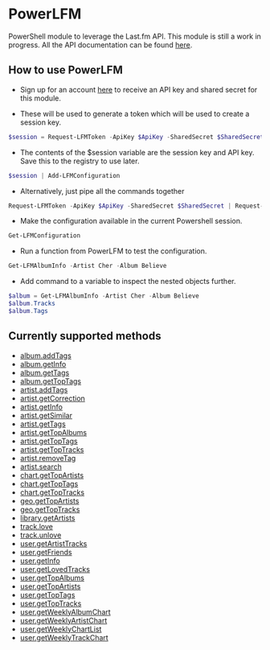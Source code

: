 # PowerLFM

PowerShell module to leverage the Last.fm API. This module is still a work in progress.
All the API documentation can be found [here](https://www.last.fm/api/intro).

## How to use PowerLFM

* Sign up for an account [here](https://www.last.fm/api/account/create) to receive an API key and shared secret for this module.

* These will be used to generate a token which will be used to create a session key.

```powershell
$session = Request-LFMToken -ApiKey $ApiKey -SharedSecret $SharedSecret | Request-LFMSession
```

* The contents of the $session variable are the session key and API key. Save this to the registry to use later.

```powershell
$session | Add-LFMConfiguration
```

* Alternatively, just pipe all the commands together

```powershell
Request-LFMToken -ApiKey $ApiKey -SharedSecret $SharedSecret | Request-LFMSession | Add-LFMConfiguration
```

* Make the configuration available in the current Powershell session.

```powershell
Get-LFMConfiguration
```

* Run a function from PowerLFM to test the configuration.

```powershell
Get-LFMAlbumInfo -Artist Cher -Album Believe
```

* Add command to a variable to inspect the nested objects further.

```powershell
$album = Get-LFMAlbumInfo -Artist Cher -Album Believe
$album.Tracks
$album.Tags
```

## Currently supported methods

* [album.addTags](https://www.last.fm/api/show/album.addTags)
* [album.getInfo](https://www.last.fm/api/show/album.getInfo)
* [album.getTags](https;//www.last.fm/api/show/album.getTags)
* [album.getTopTags](https;//www.last.fm/api/show/album.getTopTags)
* [artist.addTags](https://www.last.fm/api/show/artist.addTags)
* [artist.getCorrection](https://www.last.fm/api/show/artist.getCorrection)
* [artist.getInfo](https://www.last.fm/api/show/artist.getInfo)
* [artist.getSimilar](https://www.last.fm/api/show/artist.getSimilar)
* [artist.getTags](https://www.last.fm/api/show/artist.getTags)
* [artist.getTopAlbums](https://www.last.fm/api/show/artist.getTopAlbums)
* [artist.getTopTags](https://www.last.fm/api/show/artist.getTopTags)
* [artist.getTopTracks](https://www.last.fm/api/show/artist.getTopTracks)
* [artist.removeTag](https://www.last.fm/api/show/artist.removeTag)
* [artist.search](https://www.last.fm/api/show/artist.search)
* [chart.getTopArtists](https://www.last.fm/api/show/chart.getTopArtists)
* [chart.getTopTags](https://www.last.fm/api/show/chart.getTopTags)
* [chart.getTopTracks](https://www.last.fm/api/show/chart.getTopTracks)
* [geo.getTopArtists](https://www.last.fm/api/show/geo.getTopArtists)
* [geo.getTopTracks](https://www.last.fm/api/show/geo.getTopTracks)
* [library.getArtists](https://www.last.fm/api/show/library.getArtists)
* [track.love](https://www.last.fm/api/show/track.love)
* [track.unlove](https://www.last.fm/api/show/track.unlove)
* [user.getArtistTracks](https://www.last.fm/api/show/user.getArtistTracks)
* [user.getFriends](https://www.last.fm/api/show/user.getFriends)
* [user.getInfo](https://www.last.fm/api/show/user.getInfo)
* [user.getLovedTracks](https://www.last.fm/api/show/user.getLovedTracks)
* [user.getTopAlbums](https://www.last.fm/api/show/user.getTopAlbums)
* [user.getTopArtists](https://www.last.fm/api/show/user.getTopArtists)
* [user.getTopTags](https://www.last.fm/api/show/user.getTopTags)
* [user.getTopTracks](https://www.last.fm/api/show/user.getTopTracks)
* [user.getWeeklyAlbumChart](https://www.last.fm/api/show/user.getWeeklyAlbumChart)
* [user.getWeeklyArtistChart](https://www.last.fm/api/show/user.get-WeeklyArtistChart)
* [user.getWeeklyChartList](https://www.last.fm/api/show/user.getWeeklyChartList)
* [user.getWeeklyTrackChart](https://www.last.fm/api/show/user.getWeeklyTrackChart)
